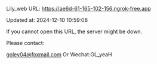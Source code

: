 Lily_web URL: https://ae6d-61-165-102-156.ngrok-free.app

Updated at: 2024-12-10 10:59:08

If you cannot open this URL, the server might be down.

Please contact: 

goley04@foxmail.com Or Wechat:GL_yeaH